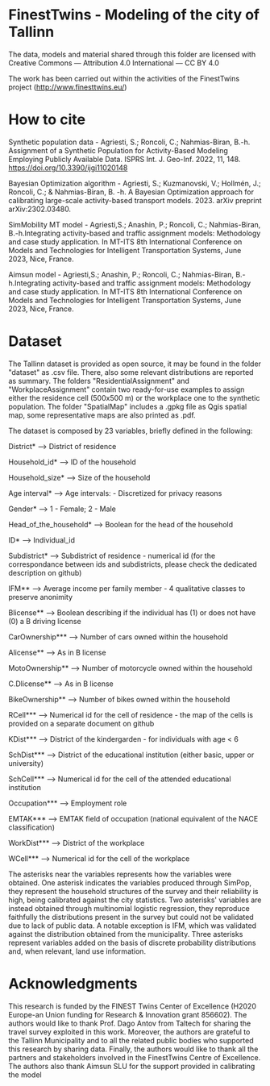 # FinestTwins - Modeling of the city of Tallinn
The data, models and material shared through this folder are licensed with Creative Commons — Attribution 4.0 International — CC BY 4.0

The work has been carried out within the activities of the FinestTwins project (http://www.finesttwins.eu/)

# How to cite
Synthetic population data - Agriesti, S.; Roncoli, C.; Nahmias-Biran, B.-h. Assignment of a Synthetic Population for Activity-Based Modeling Employing Publicly Available Data. ISPRS Int. J. Geo-Inf. 2022, 11, 148. https://doi.org/10.3390/ijgi11020148

Bayesian Optimization algorithm - Agriesti, S.; Kuzmanovski, V.; Hollmén, J.; Roncoli, C.; & Nahmias-Biran, B. -h. A Bayesian Optimization approach for calibrating large-scale activity-based transport models. 2023. arXiv preprint arXiv:2302.03480.

SimMobility MT model - Agriesti,S.; Anashin, P.; Roncoli, C.; Nahmias-Biran, B.-h.Integrating activity-based and traffic assignment models: Methodology and case study application. In MT-ITS 8th International Conference on Models and Technologies for Intelligent Transportation Systems, June 2023, Nice, France.

Aimsun model - Agriesti,S.; Anashin, P.; Roncoli, C.; Nahmias-Biran, B.-h.Integrating activity-based and traffic assignment models: Methodology and case study application. In MT-ITS 8th International Conference on Models and Technologies for Intelligent Transportation Systems, June 2023, Nice, France.

# Dataset
The Tallinn dataset is provided as open source, it may be found in the folder "dataset" as .csv file. There, also some relevant distributions are reported as summary. The folders "ResidentialAssignment" and "WorkplaceAssignment" contain two ready-for-use examples to assign either the residence cell (500x500 m) or the workplace one to the synthetic population. The folder "SpatialMap" includes a .gpkg file as Qgis spatial map, some representative maps are also printed as .pdf.

The dataset is composed by 23 variables, briefly defined in the following:    

District* -->	District of residence

Household_id*	--> ID of the household

Household_size*	--> Size of the household

Age interval*	-->	Age intervals: - Discretized for privacy reasons

Gender*	-->	1 - Female; 2 - Male

Head_of_the_household*	-->	Boolean for the head of the household

ID*	-->	Individual_id

Subdistrict*	-->	Subdistrict of residence - numerical id (for the correspondance between ids and subdistricts, please check the dedicated description on github)

IFM**	-->	Average income per family member - 4 qualitative classes to preserve anonimity

Blicense**	-->	Boolean describing if the individual has (1) or does not have (0) a B driving license

CarOwnership***	-->	Number of cars owned within the household

Alicense**	-->	As in B license

MotoOwnership**	-->	Number of motorcycle owned within the household

C.Dlicense**	-->	As in B license

BikeOwnership**	-->	Number of bikes owned within the household

RCell***	-->	Numerical id for the cell of residence - the map of the cells is provided on a separate document on github

KDist***	-->	District of the kindergarden - for individuals with age < 6

SchDist***	-->	District of the educational institution (either basic, upper or university)

SchCell***	-->	Numerical id for the cell of the attended educational institution

Occupation***	-->	Employment role

EMTAK***	-->	EMTAK field of occupation (national equivalent of the NACE classification)

WorkDist***	-->	District of the workplace

WCell***	-->	Numerical id for the cell of the workplace

The asterisks near the variables represents how the variables were obtained. One asterisk indicates the variables produced through SimPop, they represent the household structures of the survey and their reliability is high, being calibrated against the city statistics. Two asterisks' variables are instead obtained through multinomial logistic regression, they reproduce faithfully the distributions present in the survey but could not be validated due to lack of public data. A notable exception is IFM, which was validated against the distribution obtained from the municipality. Three asterisks represent variables added on the basis of discrete probability distributions and, when relevant, land use information.


# Acknowledgments 
This research is funded by the FINEST Twins Center of Excellence (H2020 Europe-an Union funding for Research & Innovation grant 856602). 
The authors would like to thank Prof. Dago Antov from Taltech for sharing the travel survey exploited in this work. Moreover, the authors are grateful to the Tallinn Municipality and to all the related public bodies who supported this research by sharing data. Finally, the authors would like to thank all the partners and stakeholders involved in the FinestTwins Centre of Excellence. The authors also thank Aimsun SLU for the support provided in calibrating the model
